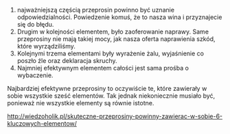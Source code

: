 1. najważniejszą częścią przeprosin powinno być uznanie odpowiedzialności. Powiedzenie komuś, że to nasza wina i przyznajecie się do błędu.
2. Drugim w kolejności elementem, było zaoferowanie naprawy. Same przeprosiny nie mają takiej mocy, jak nasza oferta naprawienia szkód, które wyrządziliśmy.
3. Kolejnymi trzema elementami były wyrażenie żalu, wyjaśnienie co poszło źle oraz deklaracja skruchy.
4. Najmniej efektywnym elementem całości jest sama prośba o wybaczenie.

Najbardziej efektywne przeprosiny to oczywiście te, które zawierały w sobie wszystkie sześć elementów. Tak jednak niekoniecznie musiało być, ponieważ nie wszystkie elementy są równie istotne.

http://wiedzoholik.pl/skuteczne-przeprosiny-powinny-zawierac-w-sobie-6-kluczowych-elementow/
